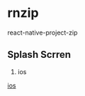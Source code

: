 # rnzip

react-native-project-zip

## Splash Scrren

1. ios

[ios](https://velog.io/@2ast/React-Native-ios-app-icon%EA%B3%BC-splash-screen-%EC%A0%81%EC%9A%A9%ED%95%98%EA%B8%B0)
